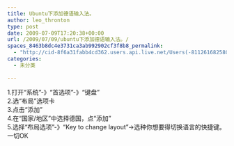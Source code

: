 ```yaml
---
title: Ubuntu下添加德语输入法。
author: leo_thronton
type: post
date: 2009-07-09T17:20:38+00:00
url: /2009/07/09/ubuntu下添加德语输入法。/
spaces_8463b8dc4e3731ca3ab992902cf3f8b8_permalink:
  - "http://cid-8f6a31fabb4cd362.users.api.live.net/Users(-8112616825800567966)/Blogs('8F6A31FABB4CD362!102')/Entries('8F6A31FABB4CD362!1005')?authkey=yuBuArwciRo%24"
categories:
  - 未分类

---
```

<div id="msgcns!8F6A31FABB4CD362!1005" class="bvMsg">
  <div>
    <div>
      <div style="font-size:14px;">
        1.打开“系统”-》“首选项”-》“键盘”<br /> 2.选“布局”选项卡<br /> 3.点击“添加”<br /> 4.在“国家/地区”中选择德国，点“添加”<br /> 5.选择“布局选项”-》“Key to change layout”->选种你想要得切换语言的快捷键。<br /> 一切OK
      </div></p>
    </div>
  </div>
</div>